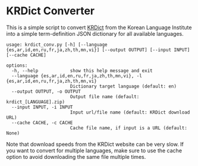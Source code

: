 # KRDict Converter

This is a simple script to convert [KRDict](https://krdict.korean.go.kr) from the Korean Language Institute into a simple term-definition JSON dictionary for all available languages.

```
usage: krdict_conv.py [-h] [--language {es,ar,id,en,ru,fr,ja,zh,th,mn,vi}] [--output OUTPUT] [--input INPUT] [--cache CACHE]

options:
  -h, --help            show this help message and exit
  --language {es,ar,id,en,ru,fr,ja,zh,th,mn,vi}, -l {es,ar,id,en,ru,fr,ja,zh,th,mn,vi}
                        Dictionary target language (default: en)
  --output OUTPUT, -o OUTPUT
                        Output file name (default: krdict_[LANGUAGE].zip)
  --input INPUT, -i INPUT
                        Input url/file name (default: KRDict download URL)
  --cache CACHE, -c CACHE
                        Cache file name, if input is a URL (default: None)
```

Note that download speeds from the KRDict website can be very slow. If you want to convert for multiple languages, make sure to use the cache option to avoid downloading the same file multiple times.
